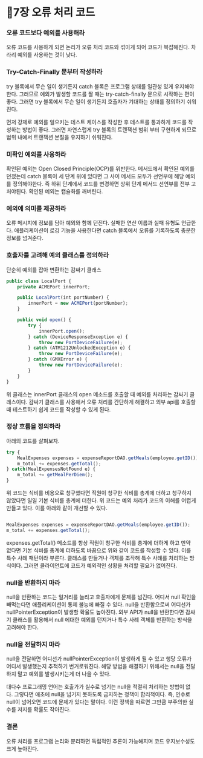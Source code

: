 # 🤧7장 오류 처리 코드

### 오류 코드보다 예외를 사용해라

오류 코드를 사용하게 되면 논리가 오류 처리 코드와 섞이게 되어 코드가 복잡해진다. 차라리 예외를 사용하는 것이 낮다.

### Try-Catch-Finally 문부터 작성하라

try 블록에서 무슨 일이 생기든지 catch 블록은 프로그램 상태를 일관성 있게 유지해야 한다. 그러므로 예외가 발생할 코드를 짤 때는 try-catch-finally 문으로 시작하는 편이 좋다. 그러면 try 블록에서 무슨 일이 생기든지 호출자가 기대하는 상태를 정의하기 쉬워진다.

먼저 강제로 예외를 일으키는 테스트 케이스를 작성한 후 테스트를 통과하게 코드를 작성하는 방법이 좋다. 그러면 자연스럽게 try 블록의 트랜잭션 범위 부터 구현하게 되므로 범위 내에서 트랜잭션 본질을 유지하기 쉬워진다.

### 미확인 예외를 사용하라

확인된 예외는 Open Closed Principle(OCP)를 위반한다. 메서드에서 확인된 예외를 던졌는데 catch 블록이 세 단계 위에 있다면 그 사이 메서드 모두가 선언부에 해당 예외를 정의해야한다. 즉 하위 단계에서 코드를 변경하면 상위 단계 메서드 선언부를 전부 고처야된다. 확인된 예외는 캡슐화를 깨버린다.

### 예외에 의미를 제공하라

오류 메시지에 정보를 담아 예외와 함께 던진다. 실패한 연산 이름과 실패 유형도 언급한다. 애플리케이션이 로깅 기능을 사용한다면 catch 블록에서 오류를 기록하도록 충분한 정보를 넘겨준다.

### 호출자를 고려해 예외 클래스를 정의하라

단순히 예외를 잡아 변환하는 감싸기 클래스

```jsx
public class LocalPort {
	private ACMEPort innerPort;

	public LocalPort(int portNumber) {
		innerPort = new ACMEPort(portNumber);
	}

	public void open() {
		try {
			innerPort.open();
		} catch (DeviceResponseException e) {
			throw new PortDeviceFailure(e);
		} catch (ATM1212UnlockedException e) {
			throw new PortDeviceFailure(e);
		} catch (GMXError e) {
			throw new PortDeviceFailure(e);
		}
	}
}
```

위 클래스는 innerPort 클래스의 open 메소드를 호출할 때 예외를 처리하는 감싸기 클래스이다. 감싸기 클래스를 사용해서 오류 처리를 간단하게 해결하고 외부 api를 호출할 때 테스트하기 쉽게 코드를 작성할 수 있게 된다.

### 정상 흐름을 정의하라

아래의 코드를 살펴보자.

```jsx
try {
	MealExpenses expenses = expenseReportDAO.getMeals(employee.getID());
	m_total += expenses.getTotal();
} catch(MealExpensesNotFound e) {
	m_total += getMealPerDiem();
}
```

위 코드는 식비를 비용으로 청구했다면 직원이 청구한 식비를 총계에 더하고 청구하지 않았다면 일일 기본 식비를 총계에 더한다. 위 코드는 예외 처리가 코드의 이해를 어렵게 만들고 있다. 이를 아래와 같이 개선할 수 있다.

```jsx

MealExpenses expenses = expenseReportDAO.getMeals(employee.getID());
m_total += expenses.getTotal();

```

expenses.getTotal() 메소드를 항상 직원이 청구한 식비를 총계에 더하게 하고 만약 없다면 기본 식비를 총계에 더하도록 바꿈으로 위와 같이 코드를 작성할 수 있다. 
이를 특수 사례 패턴이라 부른다. 클래스를 만들거나 객체를 조작해 특수 사례를 처리하는 방식이다. 그러면 클라이언트에 코드가 예외적인 상황을 처리할 필요가 없어진다.

### null을 반환하지 마라

null을 반환하는 코드는 일거리를 늘리고 호출자에게 문제를 넘긴다. 어디서 null 확인을 빼먹는다면 애플리케이션이 통제 불능에 빠질 수 있다.
null을 반환함으로써 어디선가 nullPointerException이 발생할 확율도 높아진다.
외부 API가 null을 반환한다면 감싸기 클래스를 활용해서 null 에대한 예외를 던지거나 특수 사례 객체를 반환하는 방식을 고려해야 한다.

### null을 전달하지 마라

null을 전달하면 어디선가 nullPointerException이 발생하게 될 수 있고 행당 오류가 어디서 발생했는지 추적하기 번거로워진다. 해당 방법을 해결하기 위해서는 null을 전달하지 말고 예외를 발생시키는게 더 나을 수 있다.

대다수 프로그래밍 언어는 호출가가 실수로 넘기는 null을 적절히 처리하는 방법이 없다. 그렇다면 애초에 null을 넘기지 못하도록 금지하는 정책이 합리적이다. 즉, 인수로 null이 넘어오면 코드에 문제가 있다는 말이다. 이런 정책을 따르면 그만큼 부주의한 실수를 저지를 확률도 작아진다.

### 결론

오류 처리를 프로그램 논리와 분리하면 독립적인 추론이 가능해지며 코드 유지보수성도 크게 높아진다.
